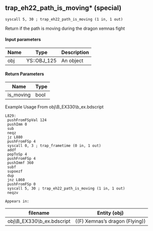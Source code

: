 ## trap_eh22_path_is_moving* (special)

`syscall 5, 30 ; trap_eh22_path_is_moving (1 in, 1 out)`

Return if the path is moving during the dragon xemnas fight

#### Input parameters
| Name | Type | Description
|------|------|------------
| obj   | YS::OBJ_125   | An object


#### Return Parameters
| Name | Type
|------|-----
| is_moving   | bool   
Example Usage From obj\B_EX330\b_ex.bdscript
```plaintext
L829:
 pushFromFSpVal 124
 pushImm 0
 sub 
 neqz 
 jz L880
 pushFromFSp 4
 syscall 0, 3 ; trap_frametime (0 in, 1 out)
 addf 
 popToSp 4
 pushFromFSp 4
 pushImmf 360
 subf 
 supoezf 
 dup 
 jnz L860
 pushFromFSp 0
 syscall 5, 30 ; trap_eh22_path_is_moving (1 in, 1 out)
 neqzv
```





	Appears in:
| filename | Entity (obj)
|----------|-------------
| obj\B_EX330\b_ex.bdscript       | ((F) Xemnas’s dragon (Flying))          



